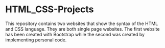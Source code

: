# HTML_CSS-Projects

This repository contains two websites that show the syntax of the HTML and CSS language.
They are both single page websites.
The first website has been created with Bootstrap while the second was created by implementing personal code.

 
